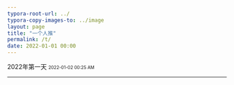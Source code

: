 ```yaml
---
typora-root-url: ../
typora-copy-images-to: ../image
layout: page 
title: "一个人推"
permalink: /t/
date: 2022-01-01 00:00
---
```


2022年第一天
<font size="1">2022-01-02 00:25 AM</font>
<hr>

